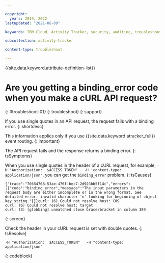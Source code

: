 ```yaml
---

copyright:
  years: 2019, 2022
lastupdated: "2021-08-09"

keywords: IBM Cloud, Activity Tracker, security, auditing, troubleshooting

subcollection: activity-tracker

content-type: troubleshoot

---
```


{{site.data.keyword.attribute-definition-list}}

# Are you getting a binding_error code when you make a cURL API request?
{: #troubleshoot-01}
{: troubleshoot}
{: support} 

If you use single quotes in an API request, the request fails with a binding error. 
{: shortdesc}


This information applies only if you use {{site.data.keyword.atracker_full}} event routing.
{: important}


The API request fails and the response returns a binding error.
{: tsSymptoms}

When you use single quotes in the header of a cURL request, for example, `-H 'Authorization:  $ACCESS_TOKEN'   -H 'content-type: application/json'`, you can get the `binding_error` problem.
{: tsCauses}


```text
{"trace":"70684768-53ae-476f-bec7-2d923bb5f14c","errors":[{"code":"binding_error","message":"The input parameters in the request body are either incomplete or in the wrong format. See detailed error: invalid character 'n' looking for beginning of object key string."}]}curl: (6) Could not resolve host: COS
curl: (6) Could not resolve host: target
curl: (3) [globbing] unmatched close brace/bracket in column 389
```
{: screen}


Check the header in your cURL request is set with double quotes.
{: tsResolve}

```text
-H "Authorization:  $ACCESS_TOKEN"   -H "content-type: application/json"
```
{: codeblock} 


